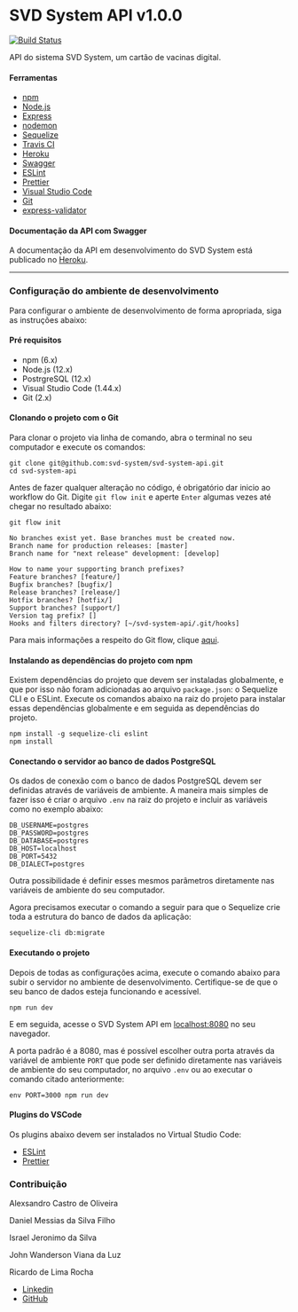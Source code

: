 # SVD System API v1.0.0

[![Build Status](https://travis-ci.com/svd-system/svd-system-api.svg?branch=develop)](https://travis-ci.com/svd-system/svd-system-api)

API do sistema SVD System, um cartão de vacinas digital.

#### Ferramentas

- [npm](https://www.npmjs.com/)
- [Node.js](https://nodejs.org/en/)
- [Express](https://expressjs.com/pt-br/)
- [nodemon](https://nodemon.io/)
- [Sequelize](https://sequelize.org/)
- [Travis CI](https://travis-ci.com/)
- [Heroku](https://dashboard.heroku.com/)
- [Swagger](https://swagger.io/)
- [ESLint](https://eslint.org/)
- [Prettier](https://prettier.io/)
- [Visual Studio Code](https://code.visualstudio.com/)
- [Git](https://git-scm.com/)
- [express-validator](https://express-validator.github.io/docs/)

#### Documentação da API com Swagger

A documentação da API em desenvolvimento do SVD System está publicado no [Heroku](https://svd-system-api-feature.herokuapp.com/api/swagger-ui/).

---

### Configuração do ambiente de desenvolvimento

Para configurar o ambiente de desenvolvimento de forma apropriada, siga as instruções abaixo:

#### Pré requisitos

- npm (6.x)
- Node.js (12.x)
- PostrgreSQL (12.x)
- Visual Studio Code (1.44.x)
- Git (2.x)

#### Clonando o projeto com o Git

Para clonar o projeto via linha de comando, abra o terminal no seu computador e execute os comandos:

```shell
git clone git@github.com:svd-system/svd-system-api.git
cd svd-system-api
```

Antes de fazer qualquer alteração no código, é obrigatório dar inicio ao workflow do Git. Digite `git flow init` e aperte `Enter` algumas vezes até chegar no resultado abaixo:

```shell
git flow init

No branches exist yet. Base branches must be created now.
Branch name for production releases: [master]
Branch name for "next release" development: [develop]

How to name your supporting branch prefixes?
Feature branches? [feature/]
Bugfix branches? [bugfix/]
Release branches? [release/]
Hotfix branches? [hotfix/]
Support branches? [support/]
Version tag prefix? []
Hooks and filters directory? [~/svd-system-api/.git/hooks]
```

Para mais informações a respeito do Git flow, clique [aqui](https://danielkummer.github.io/git-flow-cheatsheet/index.pt_BR.html).

#### Instalando as dependências do projeto com npm

Existem dependências do projeto que devem ser instaladas globalmente, e que por isso não foram adicionadas ao arquivo `package.json`: o Sequelize CLI e o ESLint. Execute os comandos abaixo na raiz do projeto para instalar essas dependências globalmente e em seguida as dependências do projeto.

```shell
npm install -g sequelize-cli eslint
npm install
```

#### Conectando o servidor ao banco de dados PostgreSQL

Os dados de conexão com o banco de dados PostgreSQL devem ser definidas através de variáveis de ambiente. A maneira mais simples de fazer isso é criar o arquivo `.env` na raiz do projeto e incluir as variáveis como no exemplo abaixo:

```shell
DB_USERNAME=postgres
DB_PASSWORD=postgres
DB_DATABASE=postgres
DB_HOST=localhost
DB_PORT=5432
DB_DIALECT=postgres
```

Outra possibilidade é definir esses mesmos parâmetros diretamente nas variáveis de ambiente do seu computador.

Agora precisamos executar o comando a seguir para que o Sequelize crie toda a estrutura do banco de dados da aplicação:

```shell
sequelize-cli db:migrate
```

#### Executando o projeto

Depois de todas as configurações acima, execute o comando abaixo para subir o servidor no ambiente de desenvolvimento. Certifique-se de que o seu banco de dados esteja funcionando e acessível.

```shell
npm run dev
```

E em seguida, acesse o SVD System API em [localhost:8080](http://localhost:8080/) no seu navegador.

A porta padrão é a 8080, mas é possível escolher outra porta através da variável de ambiente `PORT` que pode ser definido diretamente nas variáveis de ambiente do seu computador, no arquivo `.env` ou ao executar o comando citado anteriormente:

```
env PORT=3000 npm run dev
```

#### Plugins do VSCode

Os plugins abaixo devem ser instalados no Virtual Studio Code:

- [ESLint](https://marketplace.visualstudio.com/items?itemName=dbaeumer.vscode-eslint)
- [Prettier](https://marketplace.visualstudio.com/items?itemName=esbenp.prettier-vscode)

### Contribuição

Alexsandro Castro de Oliveira

Daniel Messias da Silva Filho

Israel Jeronimo da Silva

John Wanderson Viana da Luz

Ricardo de Lima Rocha

- [Linkedin](https://www.linkedin.com/in/ricardo-de-lima-rocha/)
- [GitHub](https://github.com/lericardolima)
